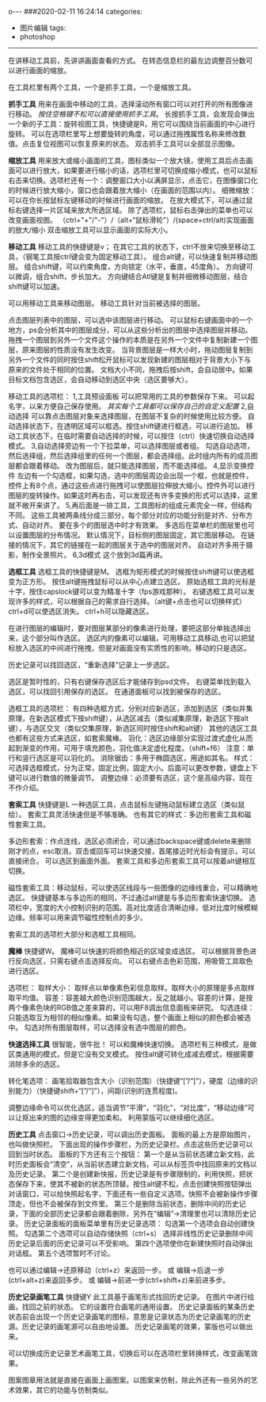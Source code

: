 o---
###2020-02-11 16:24:14
categories:
 - 图片编辑
tags:
 - photoshop
---

在讲移动工具前，先讲讲画面查看的方式。
在转态信息栏的最左边调整百分数可以进行画面的缩放。

在工具栏里有两个工具，一个是抓手工具，一个是缩放工具。<!--more-->

**抓手工具**
用来在画面中移动的工具，选择滚动所有窗口可以对打开的所有图像进行移动。
*按住空格键不松可以直接使用抓手工具*。
长按抓手工具，会发现会弹出一个新的子工具：旋转视图工具，快捷键是R，用它可以围绕当前画面的中心进行旋转。
可以在选项栏里写上想要旋转的角度，可以通过拖拽属性名称来修改数值。点击复位视图可以恢复原来的状态。
双击抓手工具可以全部显示图像。

**缩放工具**
用来放大或缩小画面的工具，图标类似一个放大镜，使用工具后点击画面可以进行放大，如果要进行缩小的话，选项栏里可切换成缩小模式，也可以鼠标右击来切换。选项栏还有一个：调整窗口大小以满屏显示，点击它，在图像窗口化的时候进行放大缩小，窗口也会跟着放大缩小（在画面的范围以内）。
细微缩放：可以在你长按鼠标左键移动的时候进行画面的缩放。
在放大模式下，可以通过鼠标右键选择一片区域来放大所选区域。
除了选项栏，鼠标右击弹出的菜单也可以改变画面视图。
（ctrl+"+"/"-"）/（alt+“鼠标滑轮”）/(space+ctrl/alt)实现画面的放大/缩小
双击缩放工具可以显示画面的实际大小。

**移动工具**
移动工具的快捷键是v；
在其它工具的状态下，ctrl不放来切换至移动工具，（钢笔工具按ctrl键会变为固定移动工具）。
组合alt键，可以快速复制并移动图层。
组合shift键，可以约束角度，方向锁定（水平，垂直，45度角）。
方向键可以微调，组合shift，步长加大。
方向键结合Atl键是复制并细微移动图层，结合shift键可以加速。

可以用移动工具来移动图层。
移动工具针对当前被选择的图层。

点击图层列表中的图层，可以选中该图层进行移动。
可以鼠标右键画面中的一个地方，ps会分析其中的图层成分，可以从这些分析出的图层中选择图层并移动。
拖拽一个图层到另外一个文件这个操作的本质是在另外一个文件中复制新建一个图层，原来图层的性质没有发生改变。
当背景图层是一样大小时，拖动图层复制到另外一个文件的同时按住shift松开鼠标可以发现新建的图层相对于背景大小下与原来的文件处于相同的位置。
文档大小不同，拖拽后按shift，会自动居中。如果目标文档包含选区，会自动移动到选区中央（选区要够大）。

移动工具的选项栏：
1,工具预设面板
可以把常用的工具的参数保存下来。
可以起名字，以来方便自己保存使用。
*其实每个工具都可以保存自己的自定义配置*
2,自动选择
可以靠点击图层对象来选择图层，在图层不复杂的时候使用比较方便。
自动选择状态下，在透明区域可以框选。按住shift键进行框选，可以进行追加。
移动工具状态下，在临时需要自动选择的时候，可以按住（ctrl）快速切换自动选择模式。
3,自动选择旁边有一个下拉菜单，可以选择图层或者组。
勾选自动选项，然后选择组，然后选择组里的任何一个图层，都会选择组。此时组内所有的成员图层都会跟着移动。
改为图层后，就只能选择图层，而不能选择组。
4,显示变换控件
左边有一个勾选框，如果勾选，选中的图层周边会出现一个框，也就是控件，控件上有8个点，通过这些点进行拖拽可以使图层拉伸放大缩小。控件外可以进行图层的旋转操作。如果这时再右击，可以发现还有许多变换的形式可以选择，这里就不敞开来讲了。
5,再后面是一排工具，工具图标的组成元素完全一样，但结构不同。
这些工具被两条线分成三部分，每个部分对应的功能分别是对齐、分布方式、自动对齐。
要在多个的图层选中时才有效果。
多选后在菜单栏的图层里也可以设置图层的分布情况。
默认情况下，目标侧的图层固定，其它图层移动。
在链接的情况下，其它的链接在一起的图层关于选中的图层对齐。
自动对齐多用于摄影，制作全景照片。
6,3d模式
这个放到3d篇再讲。

**选框工具**
选框工具的快捷键是M。
选框为矩形模式的时候按住shift键可以使选框变为正方形。
按住alt键拖拽鼠标可以从中心点建立选区。
原始选框工具的光标是十字，按住capslock键可以变为精准十字（fps游戏那种）。
右键选框工具可以发现许多的样式，可以根据自己的需求自行选择。（alt键+点击也可以切换样式）
ctrl+d可以使选区消失。
ctrl+h可以隐藏选区。

在进行图层的编辑时，要对图层某部分的像素进行处理，要把这部分单独选择出来，这个部分叫作选区。
选区内的像素可以编辑，可用移动工具移动,也可以把鼠标放入选区的中间进行拖拽，但是对画面没有实质性的影响，移动的只是选区。

历史记录可以找回选区，“重新选择”记录上一步选区。

选区是暂时性的，只有右键保存选区后才能储存到psd文件。
右键菜单找到载入选区，可以找回引用保存的选区。
在通道面板可以找到被保存的选区。

选框工具的选项栏：
有四种选框方式，分别对应新选区，添加到选区（类似并集原理，在新选区模式下按shift键），从选区减去（类似减集原理，新选区下按alt键），与选区交叉（类似交集原理，新选区同时按住shift和alt键）
其他的选区工具也都有这些方式来选区，如套索魔棒。
羽化：选区边缘部分实现过渡式虚化从而起到渐变的作用，可用于填充颜色，羽化值决定虚化程度。（shift+f6）
注意：单行和竖行选区是可以羽化的。
消除锯齿：多用于椭圆选区，用途如其名。
样式：可选择选框模式，分为正常，固定比例，固定大小。后面可以更改参数，键盘上下键可以进行数值的微量调节。
调整边缘：必须要有选区，这个是高级内容，现在不作介绍。

**套索工具**
快捷键是L
一种选区工具，点击鼠标左键拖动鼠标建立选区（类似鼠绘）。
套索工具灵活快速但是不够准确。
也有其它的样式：多边形套索工具和磁性套索工具。

多边形套索：作点连线，选区必须闭合，可以通过backspace键或delete来删除刚才的点，esc取消，双击或回车可以快速交接，首尾接近时光标会有提示，可以直接闭合。
可以选区到画面外面。
套索工具和多边形套索工具可以按着alt键相互切换。

磁性套索工具：移动鼠标，可以使选区线段与一些图像的边缘线重合，可以精确地选区。
快捷键基本与多边形的相同，不过通过alt键是与多边形套索快速切换。
选项栏中，宽度的大小控制识别的范围。高对比度适合清晰边缘，低对比度时候模糊边缘。频率可以用来调节磁性控制点的多少。

套索工具的选项栏大部分和选框工具相同。

**魔棒**
快捷键W。
魔棒可以快速的将颜色相近的区域变成选区。
可以根据背景色进行反向选区，只需右键点击选择反向。
可以右键点击色彩范围，用吸管工具取色进行选区。

选项栏：
取样大小：
取样点以单像素色彩信息取样。取样大小的原理是多点取样取平均值。
容差：容差越大颜色识别范围越大，反之就越小。容差的计算，是按两个像素色块的RGB值之差来算的，可以用F8调出信息面板来研究。
勾选连续：只能选取互为相邻的相似像素。如果没有勾选，整个画面上相似的颜色都会被选中。
勾选对所有图层取样，可以选择没有选中图层的颜色。

**快速选择工具**
很智能，很牛批！
可以和魔棒快速切换。
选项栏有三种模式，是做区类通用的模式，但是它没有交叉模式。
按住alt键可转化成减去模式，根据需要消除多余的选区。

转化笔选项：
画笔拾取器包含大小（识别范围）（快捷键“[”/“]”），硬度（边缘的识别能力）（快捷键shift+“[”/“]”），间距(识别的连贯程度)。

调整边缘命令可以优化选区，适当调节“平滑”，“羽化”，“对比度”，“移动边缘”可以让抠出来的图的边缘变得更加柔和。
利用蒙版可以继续细化选区。

**历史工具**
点击窗口->历史记录，可以调出历史面板。
面板的最上方是原始图片，也叫做快照栏。
下面出现的操作步骤栏，为历史记录栏。点击这些历史记录可以回到当时状态。
面板的下方还有三个按钮：
第一个是从当前状态建立新文档，此时历史面板会“清空”，从当前状态建立新文档，可以从标签页中找回原来的文档以及历史记录。
第二个是创建新快报，历史记录是有步骤限制的，利用快照，把状态保存下来，使其不被新的状态所顶替。按住alt键不松，点击创建快照按钮弹出对话窗口，可以给快照起名字，下面还有一些自定义选项。快照不会被新操作步骤顶走，但也不会被保存到文件里。
第三个是删除当前状态，删除中间的历史记录，下面的全部历史记录都会跟着删除，另外在“编辑”->清理里也可以清除历史记录。
历史记录面板的面板菜单里有历史记录选项：
勾选第一个选项会自动创建快照。
勾选第二个选项可以自动存储快照（ctrl+s）
选择非线性历史记录删除中间历史记录后面的历史记录可以不受影响。
第四个选项使你在新建快照时自动弹出对话框。
第五个选项暂时不讨论。

也可以通过编辑->还原移动（ctrl+z）来返回一步。
或 编辑->后退一步(ctrl+alt+z)来返回多步。
或 编辑->前进一步(ctrl+shift+z)来前进多步。

**历史记录画笔工具**
快捷键Y
此工具基于画笔形式找回历史记录。
在图片中进行绘画，找回之前的状态。
它的设置符合画笔的通用设置。
历史记录面板的某条历史状态前会出现一个历史记录画笔的图标，意思是记录状态为历史记录画笔的历史源。历史记录的画笔源可以自由地设置。
历史记录画笔的效果，蒙版也可以做出来。

可以切换成历史记录艺术画笔工具，切换后可以在选项栏里转换样式，改变画笔效果。

图案图章用法就是直接在画面上画图案。以图案来仿制，除此外还有一些另外的艺术效果，其它的功能与仿制类似。

